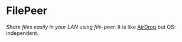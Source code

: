 # FilePeer

_Share files easily in your LAN using file-peer._
It is like [AirDrop](https://de.wikipedia.org/wiki/AirDrop) but OS-independent.
